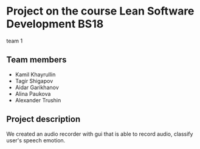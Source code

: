 # Project on the course Lean Software Development BS18
team 1
## Team members
* Kamil Khayrullin
* Tagir Shigapov
* Aidar Garikhanov
* Alina Paukova
* Alexander Trushin
## Project description
We created an audio recorder with gui that is able to record audio, classify user's speech emotion.
